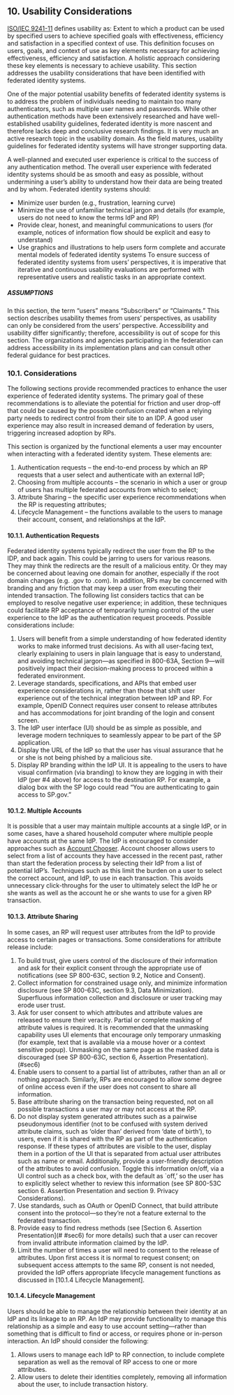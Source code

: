 <a name="sec10"></a>

<div class="breaker"/>

## 10. Usability Considerations
[ISO/IEC 9241-11](#ISO9241-11) defines usability as: Extent to which a product can be used by specified users to achieve specified goals with effectiveness, efficiency and satisfaction in a specified context of use. This definition focuses on users, goals, and context of use as key elements necessary for achieving effectiveness, efficiency and satisfaction. A holistic approach considering these key elements is necessary to achieve usability. This section addresses the usability considerations that have been identified with federated identity systems.   
One of the major potential usability benefits of federated identity systems is to address the problem of individuals needing to maintain too many authenticators, such as multiple user names and passwords. While other authentication methods have been extensively researched and have well-established usability guidelines, federated identity is more nascent and therefore lacks deep and conclusive research findings. It is very much an active research topic in the usability domain. As the field matures, usability guidelines for federated identity systems will have stronger supporting data. 

A well-planned and executed user experience is critical to the success of any authentication method. The overall user experience with federated identity systems should be as smooth and easy as possible, without undermining a user’s ability to understand how their data are being treated and by whom. Federated identity systems should:  
-  Minimize user burden (e.g., frustration, learning curve)
-  Minimize the use of unfamiliar technical jargon and details (for example, users do not need to know the terms IdP and RP)
-  Provide clear, honest, and meaningful communications to users (for example, notices of information flow should be explicit and easy to understand)
-  Use graphics and illustrations to help users form complete and accurate mental models of federated identity systemsTo ensure success of federated identity systems from users’ perspectives, it is imperative that iterative and continuous usability evaluations are performed with representative users and realistic tasks in an appropriate context.##### ASSUMPTIONS 
In this section, the term “users” means “Subscribers” or “Claimants.”This section describes usability themes from users’ perspectives, as usability can only be considered from the users’ perspective. Accessibility and usability differ significantly; therefore, accessibility is out of scope for this section. The organizations and agencies participating in the federation can address accessibility in its implementation plans and can consult other federal guidance for best practices. ### 10.1. Considerations
The following sections provide recommended practices to enhance the user experience of federated identity systems.  The primary goal of these recommendations is to alleviate the potential for friction and user drop-off that could be caused by the possible confusion created when a relying party needs to redirect control from their site to an IDP.  A good user experience may also result in increased demand of federation by users, triggering increased adoption by RPs. This section is organized by the functional elements a user may encounter when interacting with a federated identity system.  These elements are:  
1.	Authentication requests – the end-to-end process by which an RP requests that a user select and authenticate with an external IdP;2.	Choosing from multiple accounts – the scenario in which a user or group of users has multiple federated accounts from which to select;3.	Attribute Sharing – the specific user experience recommendations when the RP is requesting attributes;4.	Lifecycle Management – the functions available to the users to manage their account, consent, and relationships at the IdP.#### 10.1.1. Authentication Requests
Federated identity systems typically redirect the user from the RP to the IDP, and back again. This could be jarring to users for various reasons.  They may think the redirects are the result of a malicious entity.  Or they may be concerned about leaving one domain for another, especially if the root domain changes (e.g. .gov to .com).  In addition, RPs may be concerned with branding and any friction that may keep a user from executing their intended transaction.  The following list considers tactics that can be employed to resolve negative user experience; in addition, these techniques could facilitate RP acceptance of temporarily turning control of the user experience to the IdP as the authentication request proceeds. Possible considerations include:  
1.	Users will benefit from a simple understanding of how federated identity works to make informed trust decisions. As with all user-facing text, clearly explaining to users in plain language that is easy to understand, and avoiding technical jargon—as specified in 800-63A, Section 9—will positively impact their decision-making process to proceed within a federated environment.2.	Leverage standards, specifications, and APIs that embed user experience considerations in, rather than those that shift user experience out of the technical integration between IdP and RP. For example, OpenID Connect requires user consent to release attributes and has accommodations for joint branding of the login and consent screen.3.	The IdP user interface (UI) should be as simple as possible, and leverage modern techniques to seamlessly appear to be part of the SP application.4.	Display the URL of the IdP so that the user has visual assurance that he or she is not being phished by a malicious site.5.	Display RP branding within the IdP UI.  It is appealing to the users to have visual confirmation (via branding) to know they are logging in with their IdP (per #4 above) for access to the destination RP.  For example, a dialog box with the SP logo could read “You are authenticating to gain access to SP.gov.”#### 10.1.2. Multiple Accounts
It is possible that a user may maintain multiple accounts at a single IdP, or in some cases, have a shared household computer where multiple people have accounts at the same IdP. The IdP is encouraged to consider approaches such as [Account Chooser](#http://openid.net/wg/ac/). Account chooser allows users to select from a list of accounts they have accessed in the recent past, rather than start the federation process by selecting their IdP from a list of potential IdP’s.  Techniques such as this limit the burden on a user to select the correct account, and IdP, to use in each transaction.  This avoids unnecessary click-throughs for the user to ultimately select the IdP he or she wants as well as the account he or she wants to use for a given RP transaction.
#### 10.1.3. Attribute Sharing
In some cases, an RP will request user attributes from the IdP to provide access to certain pages or transactions.  Some considerations for attribute release include:  
1.  To build trust, give users control of the disclosure of their information and ask for their explicit consent through the appropriate use of notifications (see SP 800-63C, section 9.2, Notice and Consent).
2. Collect information for constrained usage only, and minimize information disclosure (see SP 800-63C, section 9.3, Data Minimization). Superfluous information collection and disclosure or user tracking may erode user trust.  
3. Ask for user consent to which attributes and attribute values are released to ensure their veracity. Partial or complete masking of attribute values is required. It is recommended that the unmasking capability uses UI elements that encourage only temporary unmasking (for example, text that is available via a mouse hover or a context sensitive popup).  Unmasking on the same page as the masked data is discouraged (see SP 800-63C, section 6, Assertion Presentation).(#sec6)
4. Enable users to consent to a partial list of attributes, rather than an all or nothing approach.  Similarly, RPs are encouraged to allow some degree of online access even if the user does not consent to share all information.
5. Base attribute sharing on the transaction being requested, not on all possible transactions a user may or may not access at the RP.
6. Do not display system generated attributes such as a pairwise pseudonymous identifier (not to be confused with system derived attribute claims, such as ‘older than’ derived from ‘date of birth’), to users, even if it is shared with the RP as part of the authentication response.  If these types of attributes are visible to the user, display them in a portion of the UI that is separated from actual user attributes such as name or email. Additionally, provide a user-friendly description of the attributes to avoid confusion. Toggle this information on/off, via a UI control such as a check box, with the default as `off,’ so the user has to explicitly select whether to review this information (see SP 800-53C section 6. Assertion Presentation and section 9. Privacy Considerations).
7. Use standards, such as OAuth or OpenID Connect, that build attribute consent into the protocol—so they’re not a feature external to the federated transaction.
8. Provide easy to find redress methods (see [Section 6. Assertion Presentation](# #sec6) for more details) such that a user can recover from invalid attribute information claimed by the IdP.
9. Limit the number of times a user will need to consent to the release of attributes. Upon first access it is normal to request consent; on subsequent access attempts to the same RP, consent is not needed, provided the IdP offers appropriate lifecycle management functions as discussed in [10.1.4 Lifecycle Management].#### 10.1.4. Lifecycle Management
Users should be able to manage the relationship between their identity at an IdP and its linkage to an RP. An IdP may provide functionality to manage this relationship  as a simple and easy to use account setting—rather than something that is difficult to find or access, or requires phone or in-person interaction. An IdP should consider the following:  
1.	Allows users to manage each IdP to RP connection, to include complete separation as well as the removal of RP access to one or more attributes.
2. Allow users to delete their identities completely, removing all information about the user, to include transaction history.